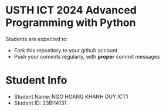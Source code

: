 USTH ICT 2024 Advanced Programming with Python
=====================================================

Students are expected to:
* Fork this repository to your github account
* Push your commits regularly, with **proper** commit messages


Student Info
=========================

* Student Name: NGO HOANG KHANH DUY ICT1 
* Student ID: 23BI14131

